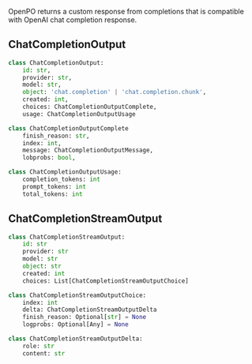 OpenPO returns a custom response from completions that is compatible with OpenAI chat completion response.

## ChatCompletionOutput

```python
class ChatCompletionOutput:
    id: str,
    provider: str,
    model: str,
    object: 'chat.completion' | 'chat.completion.chunk',
    created: int,
    choices: ChatCompletionOutputComplete,
    usage: ChatCompletionOutputUsage
```

```python
class ChatCompletionOutputComplete
    finish_reason: str,
    index: int,
    message: ChatCompletionOutputMessage,
    lobprobs: bool,

```

```python
class ChatCompletionOutputUsage:
    completion_tokens: int
    prompt_tokens: int
    total_tokens: int

```

## ChatCompletionStreamOutput


```python
class ChatCompletionStreamOutput:
    id: str
    provider: str
    model: str
    object: str
    created: int
    choices: List[ChatCompletionStreamOutputChoice]
```

```python
class ChatCompletionStreamOutputChoice:
    index: int
    delta: ChatCompletionStreamOutputDelta
    finish_reason: Optional[str] = None
    logprobs: Optional[Any] = None
```

```python
class ChatCompletionStreamOutputDelta:
    role: str
    content: str
```



